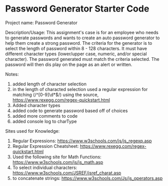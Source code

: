 # Password Generator Starter Code

Project name: Password Generator

Description/Usage:  This assignment's case is for an employee who needs to generate passwords and wants to create an auto password generator to help them create a strong password.  The criteria for the generator is to select the length of password within 8 - 128 characters.  It must have different character types (lower/upper case, numeric, and/or special character).  The password generated must match the criteria selected.  The password will then dis play on the page as an alert or written.  

Notes: 
1. added length of character selection
2. in the length of characted selection used a regular expression for matching (/^[0-9]\d*$/) using the source, https://www.rexegg.com/regex-quickstart.html 
3. Added character types
4. added code to generate password based off of choices 
5. added more comments to code 
6. added console log to charType

Sites used for Knowledge:
1. Regular Expressions: https://www.w3schools.com/js/js_regexp.asp 
2. Regular Expression Cheatsheet: https://www.rexegg.com/regex-quickstart.html 
3. Used the following site for Math Functions: https://www.w3schools.com/js/js_math.asp 
4. To select individual characters: https://www.w3schools.com/JSREF/jsref_charat.asp
5. to concatenate strings: https://www.w3schools.com/Js/js_operators.asp 

